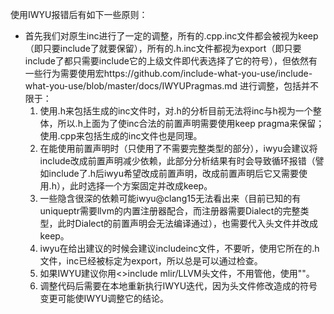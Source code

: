 使用IWYU报错后有如下一些原则：

- 首先我们对原生inc进行了一定的调整，所有的.cpp.inc文件都会被视为keep（即只要include了就要保留），所有的.h.inc文件都视为export（即只要include了都只需要include它的上级文件即代表选择了它的符号），但依然有一些行为需要使用宏https://github.com/include-what-you-use/include-what-you-use/blob/master/docs/IWYUPragmas.md 进行调整，包括并不限于：
  1. 使用.h来包括生成的inc文件时，对.h的分析目前无法将inc与h视为一个整体，所以.h上面为了使inc合法的前置声明需要使用keep pragma来保留；使用.cpp来包括生成的inc文件也是同理。
  2. 在能使用前置声明时（只使用了不需要完整类型的部分），iwyu会建议将include改成前置声明减少依赖，此部分分析结果有时会导致循环报错（譬如include了.h后iwyu希望改成前置声明，改成前置声明后它又需要使用.h），此时选择一个方案固定并改成keep。
  3. 一些隐含很深的依赖可能iwyu@clang15无法看出来（目前已知的有uniqueptr需要llvm的内置注册器配合，而注册器需要Dialect的完整类型，此时Dialect的前置声明会无法编译通过），也需要代入头文件并改成keep。
  4. iwyu在给出建议的时候会建议includeinc文件，不要听，使用它所在的.h文件，inc已经被标定为export，所以总是可以通过检查。
  5. 如果IWYU建议你用<>include mlir/LLVM头文件，不用管他，使用\"\"。
  6. 调整代码后需要在本地重新执行IWYU迭代，因为头文件修改造成的符号变更可能使IWYU调整它的结论。
